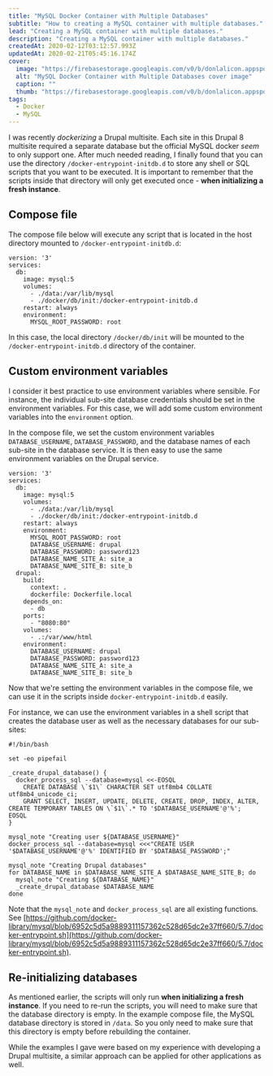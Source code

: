 ```yaml
---
title: "MySQL Docker Container with Multiple Databases"
subtitle: "How to creating a MySQL container with multiple databases."
lead: "Creating a MySQL container with multiple databases."
description: "Creating a MySQL container with multiple databases."
createdAt: 2020-02-12T03:12:57.993Z
updatedAt: 2020-02-21T05:45:16.174Z
cover: 
  image: "https://firebasestorage.googleapis.com/v0/b/donlalicon.appspot.com/o/images%2FDocker%20DBs(1).png?alt=media&token=f41e9d3d-facd-482b-859f-ab65ce6ea5df"
  alt: "MySQL Docker Container with Multiple Databases cover image"
  caption: ""
  thumb: "https://firebasestorage.googleapis.com/v0/b/donlalicon.appspot.com/o/images%2FDocker%20DBs(1)_thumb.png?alt=media&token=a30745a9-ab62-44aa-afed-2b614b52f30f"
tags: 
  - Docker
  - MySQL
---
```

I was recently _dockerizing_ a Drupal multisite. Each site in this Drupal 8 multisite required a separate database but the official MySQL docker _seem_ to only support one. After much needed reading, I finally found that you can use the directory `/docker-entrypoint-initdb.d` to store any shell or SQL scripts that you want to be executed. It is important to remember that the scripts inside that directory will only get executed once - **when initializing a fresh instance**.

Compose file
------------

The compose file below will execute any script that is located in the host directory mounted to `/docker-entrypoint-initdb.d`:

```
version: '3'
services:
  db:
    image: mysql:5
    volumes:
      - ./data:/var/lib/mysql
      - ./docker/db/init:/docker-entrypoint-initdb.d
    restart: always
    environment:
      MYSQL_ROOT_PASSWORD: root
```

In this case, the local directory `/docker/db/init` will be mounted to the `/docker-entrypoint-initdb.d` directory of the container.

Custom environment variables
----------------------------

I consider it best practice to use environment variables where sensible. For instance, the individual sub-site database credentials should be set in the environment variables. For this case, we will add some custom environment variables into the `environment` option.

In the compose file, we set the custom environment variables `DATABASE_USERNAME`, `DATABASE_PASSWORD`, and the database names of each sub-site in the database service. It is then easy to use the same environment variables on the Drupal service.

```
version: '3'
services:
  db:
    image: mysql:5
    volumes:
      - ./data:/var/lib/mysql
      - ./docker/db/init:/docker-entrypoint-initdb.d
    restart: always
    environment:
      MYSQL_ROOT_PASSWORD: root
      DATABASE_USERNAME: drupal
      DATABASE_PASSWORD: password123
      DATABASE_NAME_SITE_A: site_a
      DATABASE_NAME_SITE_B: site_b
  drupal:
    build:
      context: .
      dockerfile: Dockerfile.local
    depends_on:
      - db
    ports:
      - "8080:80"
    volumes:
      - .:/var/www/html
    environment:
      DATABASE_USERNAME: drupal
      DATABASE_PASSWORD: password123
      DATABASE_NAME_SITE_A: site_a
      DATABASE_NAME_SITE_B: site_b
```

Now that we're setting the environment variables in the compose file, we can use it in the scripts inside `docker-entrypoint-initdb.d` easily.

For instance, we can use the environment variables in a shell script that creates the database user as well as the necessary databases for our sub-sites:

```
#!/bin/bash

set -eo pipefail

_create_drupal_database() {
  docker_process_sql --database=mysql <<-EOSQL
    CREATE DATABASE \`$1\` CHARACTER SET utf8mb4 COLLATE utf8mb4_unicode_ci;
    GRANT SELECT, INSERT, UPDATE, DELETE, CREATE, DROP, INDEX, ALTER, CREATE TEMPORARY TABLES ON \`$1\`.* TO '$DATABASE_USERNAME'@'%';
EOSQL
}

mysql_note "Creating user ${DATABASE_USERNAME}"
docker_process_sql --database=mysql <<<"CREATE USER '$DATABASE_USERNAME'@'%' IDENTIFIED BY '$DATABASE_PASSWORD';"

mysql_note "Creating Drupal databases"
for DATABASE_NAME in $DATABASE_NAME_SITE_A $DATABASE_NAME_SITE_B; do
  mysql_note "Creating ${DATABASE_NAME}"
  _create_drupal_database $DATABASE_NAME
done
```

Note that the `mysql_note` and `docker_process_sql` are all existing functions. See [https://github.com/docker-library/mysql/blob/6952c5d5a9889311157362c528d65dc2e37ff660/5.7/docker-entrypoint.sh](https://github.com/docker-library/mysql/blob/6952c5d5a9889311157362c528d65dc2e37ff660/5.7/docker-entrypoint.sh).

Re-initializing databases
-------------------------

As mentioned earlier, the scripts will only run **when initializing a fresh instance**. If you need to re-run the scripts, you will need to make sure that the database directory is empty. In the example compose file, the MySQL database directory is stored in `/data`. So you only need to make sure that this directory is empty before rebuilding the container.

While the examples I gave were based on my experience with developing a Drupal multisite, a similar approach can be applied for other applications as well.